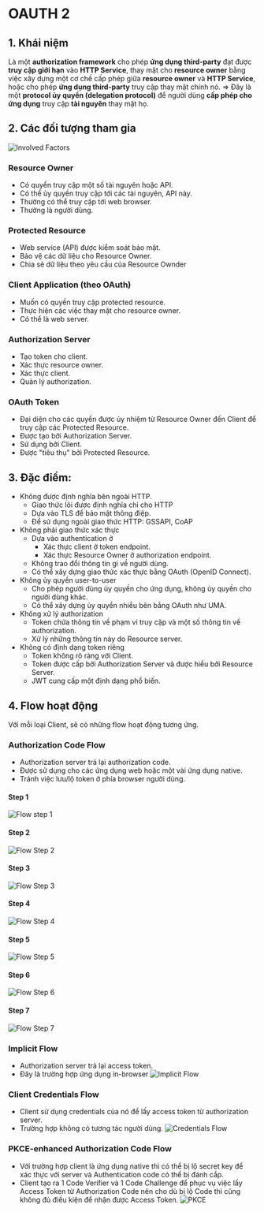 # OAUTH 2
## 1. Khái niệm
Là một **authorization framework** cho phép **ứng dụng third-party** đạt được **truy cập giới hạn** vào  **HTTP Service**, thay mặt cho **resource owner** bằng việc xây dựng một cơ chế cấp phép giữa **resource owner** và **HTTP Service**, hoặc cho phép **ứng dụng third-party** truy cập thay mặt chính nó. 
=> Đây là một **protocol ủy quyền (delegation protocol)** để người dùng **cấp phép cho ứng dụng** truy cập **tài nguyên** thay mặt họ.
## 2. Các đối tượng tham gia
![Involved Factors](https://baoho.imfast.io/oauth_involved_factor.png)
### Resource Owner
- Có quyền truy cập một số tài nguyên hoặc API.
- Có thể ủy quyền truy cập tới các tài nguyên, API này.
- Thường có thể truy cập tới web browser.
- Thường là người dùng.
### Protected Resource
- Web service (API) được kiểm soát bảo mật.
- Bảo vệ các dữ liệu cho Resource Owner.
- Chia sẻ dữ liệu theo yêu cầu của Resource Ownder
### Client Application (theo OAuth)
- Muốn có quyền truy cập protected resource.
- Thực hiện các việc thay mặt cho resource owner.
- Có thể là web server.
### Authorization Server
- Tạo token cho client.
- Xác thực resource owner.
- Xác thực client.
- Quản lý authorization.
### OAuth Token
- Đại diện cho các quyền được ủy nhiệm từ Resource Owner đến Client để truy cập các Protected Resource.
- Được tạo bởi Authorization Server.
- Sử dụng bởi Client.
- Được "tiêu thụ" bởi Protected Resource.
## 3. Đặc điểm:
- Không được định nghĩa bên ngoài HTTP.
    * Giao thức lõi được định nghĩa chỉ cho HTTP
    * Dựa vào TLS để bảo mật thông điệp.
    * Để sử dụng ngoài giao thức HTTP: GSSAPI, CoAP
- Không phải giao thức xác thực
    * Dựa vào authentication ở
        * Xác thực client ở token endpoint.
        * Xác thực Resource Owner ở authorization endpoint.
    * Không trao đổi thông tin gì về người dùng.
    * Có thể xây dựng giao thức xác thực bằng OAuth (OpenID Connect).
- Không ủy quyền user-to-user
    * Cho phép người dùng ủy quyền cho ứng dụng, không ủy quyền cho người dùng khác.
    * Có thể xây dựng ủy quyền nhiều bên bằng OAuth như UMA.
- Không xử lý authorization
    * Token chứa thông tin về phạm vi truy cập và một số thông tin về authorization.
    * Xử lý những thông tin này do Resource server.
- Không có định dạng token riêng
    * Token không rõ ràng với Client.
    * Token được cấp bởi Authorization Server và được hiểu bởi Resource Server.
    * JWT cung cấp một định dạng phổ biến.
## 4. Flow hoạt động
Với mỗi loại Client, sẽ có những flow hoạt động tương ứng.
### Authorization Code Flow
* Authorization server trả lại authorization code.
* Được sử dụng cho các ứng dụng web hoặc một vài ứng dụng native.
* Tránh việc lưu/lộ token ở phía browser người dùng.
#### Step 1
![Flow step 1](https://baoho.imfast.io/oauth_flow_step1.png)
#### Step 2
![Flow Step 2](https://baoho.imfast.io/oauth_step2.png)
#### Step 3
![Flow Step 3](https://baoho.imfast.io/oauth_step3.png)
#### Step 4
![Flow Step 4](https://baoho.imfast.io/oauth_step4.png)
#### Step 5
![Flow Step 5](https://baoho.imfast.io/oauth_step5.png)
#### Step 6
![Flow Step 6](https://baoho.imfast.io/oauth_step6.png)
#### Step 7
![Flow Step 7](https://baoho.imfast.io/oauth_step7.png)
### Implicit Flow
* Authorization server trả lại access token.
* Đây là trường hợp ứng dụng in-browser
 ![Implicit Flow](https://baoho.imfast.io/oauth_implicit_flow.png)
### Client Credentials Flow
* Client sử dụng credentials của nó để lấy access token từ authorization server.
* Trường hợp không có tương tác người dùng.
 ![Credentials Flow](https://baoho.imfast.io/oauth_credentials_flow.png)
### PKCE-enhanced Authorization Code Flow
* Với trường hợp client là ứng dụng native thì có thể bị lộ secret key để xác thực với server và Authentication code có thể bị đánh cắp.
* Client tạo ra 1 Code Verifier và 1 Code Challenge để phục vụ việc lấy Access Token từ Authorization Code nên cho dù bị lộ Code thì cũng không đủ điều kiện để nhận được Access Token.
![PKCE](https://baoho.imfast.io/oauth_pkce.png)
